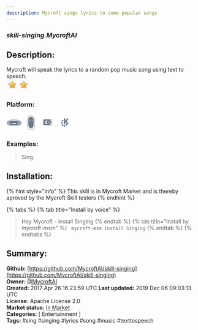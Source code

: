 ```yaml
---
description: Mycroft sings lyrics to some popular songs
---
```


### _skill-singing.MycroftAI_  
## Description:  
Mycroft will speak the lyrics to a random pop music song using text to speech.  
![](../.gitbook/assets/star.png)![](../.gitbook/assets/star.png)  
### Platform:  
 ![Mark I](../.gitbook/assets/mark-1-icon.png)  ![Mark II](../.gitbook/assets/mark-2-icon.png)  ![Picroft](../.gitbook/assets/picroft-icon.png)  ![plasmoid](../.gitbook/assets/kde.png)   
### Examples:  
> Sing.  
  
## Installation:  
{% hint style="info" %}
This skill is in Mycroft Market and is thereby aproved by the Mycroft Skill testers
{% endhint %}
    
{% tabs %}
{% tab title="Install by voice" %}
> Hey Mycroft - install Singing
{% endtab %}
  {% tab title="Install by mycroft-msm" %}
``` mycroft-msm install Singing```
{% endtab %}
  {% endtabs %}
    
## Summary:  
**Github:** [https://github.com/MycroftAI/skill-singing](https://github.com/MycroftAI/skill-singing)  
**Owner:** [@MycroftAI](https://github.com/MycroftAI)  
**Created:** 2017 Apr 26 16:23:59 UTC  **Last updated:** 2019 Dec 06 09:03:13 UTC  
**License:** Apache License 2.0  
**Market status:** [In Market](https://market.mycroft.ai/skill/mycroft-singing)  
**Categories:** [ Entertainment ]   
**Tags:** \#sing \#singing \#lyrics \#song \#music \#texttospeech   
